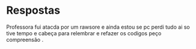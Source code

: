 # Respostas
Professora fui atacda por um rawsore e ainda estou se pc  perdi tudo ai so tive tempo e cabeça para relembrar e refazer os codigos peço compreensão .
